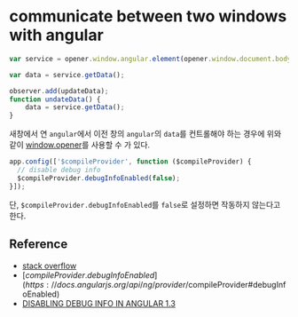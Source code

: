 # communicate between two windows with angular

```javascript
var service = opener.window.angular.element(opener.window.document.body).injector().get('someAngularService');

var data = service.getData();

observer.add(updateData);
function undateData() {
	data = service.getData();
}
```

새창에서 연 `angular`에서 이전 창의 `angular`의 `data`를 컨트롤해야 하는 경우에 위와 같이 [window.opener](../JavaScript/opener-method-in-window.md)를 사용할 수 가 있다.

```javascript
app.config(['$compileProvider', function ($compileProvider) {
  // disable debug info
  $compileProvider.debugInfoEnabled(false);
}]);
```

단, `$compileProvider.debugInfoEnabled`를 `false`로 설정하면 작동하지 않는다고 한다.

## Reference

* [stack overflow](http://stackoverflow.com/questions/17007939/accessing-parent-window-angular-scope-from-child-window)
* [$compileProvider.debugInfoEnabled](https://docs.angularjs.org/api/ng/provider/$compileProvider#debugInfoEnabled)
* [DISABLING DEBUG INFO IN ANGULAR 1.3](https://blog.thoughtram.io/angularjs/2014/12/22/exploring-angular-1.3-disabling-debug-info.html)

